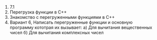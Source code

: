 1) 7.1
2) Перегрузка функции в C++
3) Знакомство с перегруженными функциями в C++
4) Вариант 6, Написать перегруженные функции и основную программу кототрая их вызывает:
  а) Для вычитания вещественных чисел
  б) Для вычитания комплексных чисел
